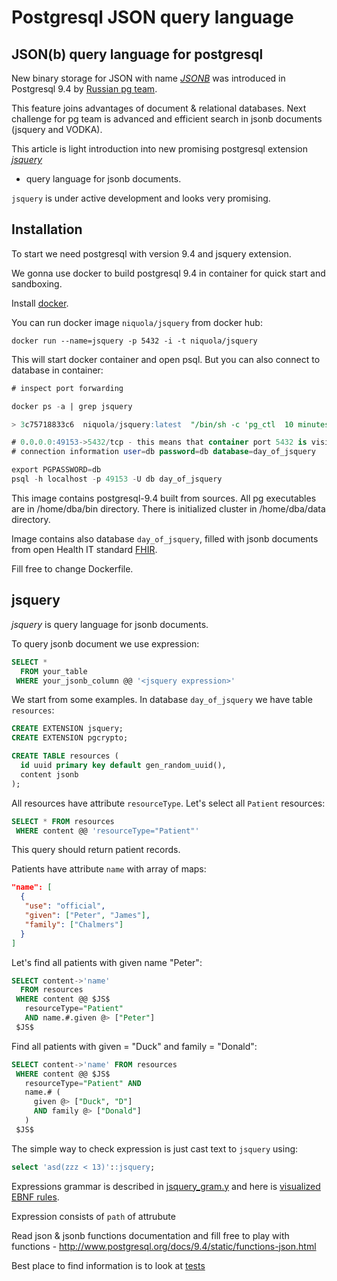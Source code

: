 # Postgresql JSON query language

## JSON(b) query language for postgresql


New binary storage for JSON with name [*JSONB*](http://www.postgresql.org/docs/9.4/static/datatype-json.html)
was introduced in Postgresql 9.4 by [Russian pg team](http://obartunov.livejournal.com/177247.html).

This feature joins advantages of document & relational databases.
Next challenge for pg team is advanced and efficient search in
jsonb documents (jsquery and VODKA).


This article is light introduction into new promising
postgresql extension  [*jsquery*](https://github.com/akorotkov/jsquery)
- query language for jsonb documents.

`jsquery` is under active development and looks very promising.

## Installation

To start we need postgresql with version 9.4 and jsquery extension.

We gonna use docker to build postgresql 9.4
in container for quick start and sandboxing.

Install [docker](https://docs.docker.com/).

You can run docker image `niquola/jsquery` from docker hub:

```
docker run --name=jsquery -p 5432 -i -t niquola/jsquery
```

This will start docker container and open psql.
But you can also connect to database in container:

```sql
# inspect port forwarding

docker ps -a | grep jsquery

> 3c75718833c6  niquola/jsquery:latest  "/bin/sh -c 'pg_ctl  10 minutes ago  Up 10 minutes  0.0.0.0:49153->5432/tcp  jsquery

# 0.0.0.0:49153->5432/tcp - this means that container port 5432 is visible at localhost as 49153
# connection information user=db password=db database=day_of_jsquery

export PGPASSWORD=db
psql -h localhost -p 49153 -U db day_of_jsquery

```

This image contains postgresql-9.4 built from sources.
All pg executables are in /home/dba/bin directory.
There is initialized cluster in /home/dba/data directory.

Image contains also database `day_of_jsquery`, filled with jsonb
documents from open Health IT standard [FHIR]().

Fill free to change Dockerfile.

## jsquery

*jsquery*  is query language for jsonb documents.

To query jsonb document we use expression:

```sql
SELECT *
  FROM your_table
 WHERE your_jsonb_column @@ '<jsquery expression>'
```

We start from some examples. In database `day_of_jsquery` we have table `resources`:

```sql
CREATE EXTENSION jsquery;
CREATE EXTENSION pgcrypto;

CREATE TABLE resources (
  id uuid primary key default gen_random_uuid(),
  content jsonb
);
```

All resources have attribute `resourceType`.
Let's select all `Patient` resources:

```sql
SELECT * FROM resources
 WHERE content @@ 'resourceType="Patient"'
```

This query should return patient records.

Patients have attribute `name`
with array of maps:

```json
"name": [
  {
   "use": "official",
   "given": ["Peter", "James"],
   "family": ["Chalmers"]
  }
]
```

Let's find all patients with given name "Peter":

```SQL
SELECT content->'name'
  FROM resources
 WHERE content @@ $JS$
   resourceType="Patient"
   AND name.#.given @> ["Peter"]
 $JS$
```

Find all patients with given = "Duck"
and family = "Donald":

```SQL
SELECT content->'name' FROM resources
 WHERE content @@ $JS$
   resourceType="Patient" AND
   name.# (
     given @> ["Duck", "D"]
     AND family @> ["Donald"]
   )
 $JS$
```

The simple way to check expression is just cast text to `jsquery` using:

```sql
select 'asd(zzz < 13)'::jsquery;
```

Expressions grammar is
described in [jsquery_gram.y](https://github.com/akorotkov/jsquery/blob/master/jsquery_gram.y)
and here is [visualized EBNF rules](http://niquola.github.io/blog/jsquery_ebnf.xhtml).



Expression consists of `path` of attrubute

Read json & jsonb functions documentation and fill free
to play with functions - http://www.postgresql.org/docs/9.4/static/functions-json.html


Best place to find information is to look at [tests](https://github.com/akorotkov/jsquery/blob/master/sql/jsquery.sql)
